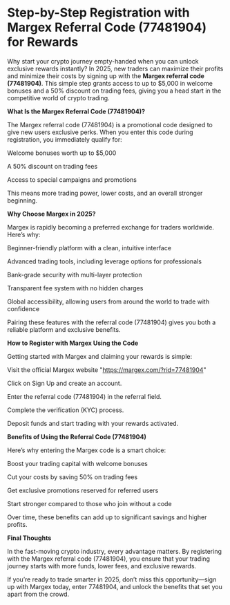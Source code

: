 # Step-by-Step Registration with Margex Referral Code (77481904) for Rewards

Why start your crypto journey empty-handed when you can unlock exclusive rewards instantly? In 2025, new traders can maximize their profits and minimize their costs by signing up with the **Margex referral code (77481904)**. This simple step grants access to up to $5,000 in welcome bonuses and a 50% discount on trading fees, giving you a head start in the competitive world of crypto trading.

**What Is the Margex Referral Code (77481904)?**

The Margex referral code (77481904) is a promotional code designed to give new users exclusive perks. When you enter this code during registration, you immediately qualify for:

Welcome bonuses worth up to $5,000

A 50% discount on trading fees

Access to special campaigns and promotions

This means more trading power, lower costs, and an overall stronger beginning.

**Why Choose Margex in 2025?**

Margex is rapidly becoming a preferred exchange for traders worldwide. Here’s why:

Beginner-friendly platform with a clean, intuitive interface

Advanced trading tools, including leverage options for professionals

Bank-grade security with multi-layer protection

Transparent fee system with no hidden charges

Global accessibility, allowing users from around the world to trade with confidence

Pairing these features with the referral code (77481904) gives you both a reliable platform and exclusive benefits.

**How to Register with Margex Using the Code**

Getting started with Margex and claiming your rewards is simple:

Visit the official Margex website "https://margex.com/?rid=77481904"

Click on Sign Up and create an account.

Enter the referral code (77481904) in the referral field.

Complete the verification (KYC) process.

Deposit funds and start trading with your rewards activated.

**Benefits of Using the Referral Code (77481904)**

Here’s why entering the Margex code is a smart choice:

Boost your trading capital with welcome bonuses

Cut your costs by saving 50% on trading fees

Get exclusive promotions reserved for referred users

Start stronger compared to those who join without a code

Over time, these benefits can add up to significant savings and higher profits.

**Final Thoughts**

In the fast-moving crypto industry, every advantage matters. By registering with the Margex referral code (77481904), you ensure that your trading journey starts with more funds, lower fees, and exclusive rewards.

If you’re ready to trade smarter in 2025, don’t miss this opportunity—sign up with Margex today, enter 77481904, and unlock the benefits that set you apart from the crowd.
